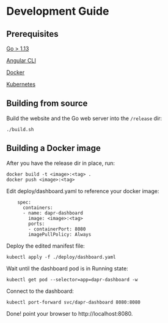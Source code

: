 # Development Guide

## Prerequisites
[Go > 1.13](https://golang.org/dl/)

[Angular CLI](https://angular.io/cli)

[Docker](https://www.docker.com/get-started)

[Kubernetes](https://kubernetes.io/docs/tasks/tools/install-kubectl/)

## Building from source

Build the website and the Go web server into the `/release` dir:

```
./build.sh
```

## Building a Docker image

After you have the release dir in place, run:

```
docker build -t <image>:<tag> .
docker push <image>:<tag>
```

Edit deploy/dashboard.yaml to reference your docker image:
```...
    spec:
      containers:
      - name: dapr-dashboard
        image: <image>:<tag>
        ports:
        - containerPort: 8080
        imagePullPolicy: Always
```
Deploy the edited manifest file:
```
kubectl apply -f ./deploy/dashboard.yaml
```
Wait until the dashboard pod is in Running state:
```
kubectl get pod --selector=app=dapr-dashboard -w
```
Connect to the dashboard:
```
kubectl port-forward svc/dapr-dashboard 8080:8080
```
Done! point your browser to http://localhost:8080.
